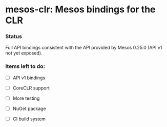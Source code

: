 # mesos-clr: Mesos bindings for the CLR

### Status

Full API bindings consistent with the API provided by Mesos 0.25.0 (API v1 not yet exposed).

### Items left to do:

- [ ] API v1 bindings
- [ ] CoreCLR support
- [ ] More testing
- [ ] NuGet package
- [ ] CI build system

